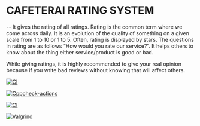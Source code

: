 # CAFETERAI RATING SYSTEM

-- It gives the rating of all ratings.
Rating is the common term where we come across daily. It is an evolution of the quality of something on a given scale from 1 to 10 or 1 to 5.
Often, rating is displayed by stars. The questions in rating are as follows “How would you rate our service?”.
It helps others to know about the thing either service/product is good or bad.

While giving ratings, it is highly recommended to give your real opinion because if you write bad reviews without knowing that will affect others. 

[![CI](https://github.com/Prakash-129/stepin_cafeteria-rating/actions/workflows/CI.yml/badge.svg)](https://github.com/Prakash-129/stepin_cafeteria-rating/actions/workflows/CI.yml)

[![Cppcheck-actions](https://github.com/Prakash-129/stepin_cafeteria-rating/actions/workflows/Cppcheck-actions.yml/badge.svg)](https://github.com/Prakash-129/stepin_cafeteria-rating/actions/workflows/Cppcheck-actions.yml)

[![CI](https://github.com/Prakash-129/stepin_cafeteria-rating/actions/workflows/CI.yml/badge.svg)](https://github.com/Prakash-129/stepin_cafeteria-rating/actions/workflows/CI.yml)

[![Valgrind](https://github.com/Prakash-129/stepin_cafeteria-rating/actions/workflows/Valgrind.yml/badge.svg)](https://github.com/Prakash-129/stepin_cafeteria-rating/actions/workflows/Valgrind.yml)
